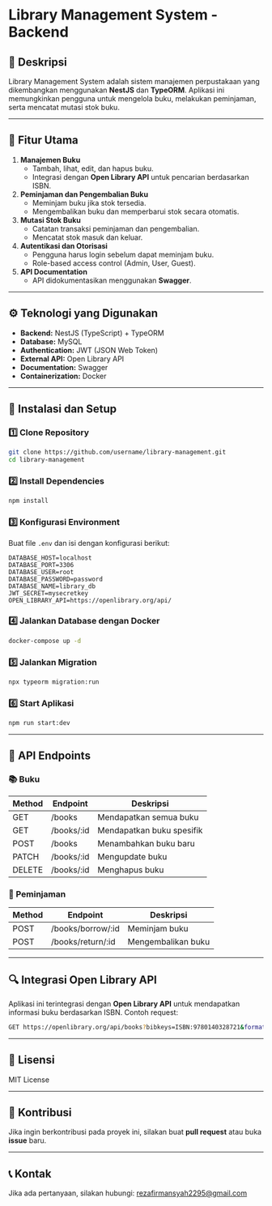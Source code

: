 # Library Management System - Backend

## 📌 Deskripsi
Library Management System adalah sistem manajemen perpustakaan yang dikembangkan menggunakan **NestJS** dan **TypeORM**. Aplikasi ini memungkinkan pengguna untuk mengelola buku, melakukan peminjaman, serta mencatat mutasi stok buku.

---

## 🚀 Fitur Utama
1. **Manajemen Buku**
   - Tambah, lihat, edit, dan hapus buku.
   - Integrasi dengan **Open Library API** untuk pencarian berdasarkan ISBN.
2. **Peminjaman dan Pengembalian Buku**
   - Meminjam buku jika stok tersedia.
   - Mengembalikan buku dan memperbarui stok secara otomatis.
3. **Mutasi Stok Buku**
   - Catatan transaksi peminjaman dan pengembalian.
   - Mencatat stok masuk dan keluar.
4. **Autentikasi dan Otorisasi**
   - Pengguna harus login sebelum dapat meminjam buku.
   - Role-based access control (Admin, User, Guest).
5. **API Documentation**
   - API didokumentasikan menggunakan **Swagger**.

---

## ⚙️ Teknologi yang Digunakan
- **Backend:** NestJS (TypeScript) + TypeORM
- **Database:** MySQL
- **Authentication:** JWT (JSON Web Token)
- **External API:** Open Library API
- **Documentation:** Swagger
- **Containerization:** Docker

---

## 🔧 Instalasi dan Setup
### 1️⃣ Clone Repository
```bash
git clone https://github.com/username/library-management.git
cd library-management
```

### 2️⃣ Install Dependencies
```bash
npm install
```

### 3️⃣ Konfigurasi Environment
Buat file `.env` dan isi dengan konfigurasi berikut:
```env
DATABASE_HOST=localhost
DATABASE_PORT=3306
DATABASE_USER=root
DATABASE_PASSWORD=password
DATABASE_NAME=library_db
JWT_SECRET=mysecretkey
OPEN_LIBRARY_API=https://openlibrary.org/api/
```

### 4️⃣ Jalankan Database dengan Docker
```bash
docker-compose up -d
```

### 5️⃣ Jalankan Migration
```bash
npx typeorm migration:run
```

### 6️⃣ Start Aplikasi
```bash
npm run start:dev
```

---

## 📡 API Endpoints
### 📚 Buku
| Method | Endpoint       | Deskripsi              |
|--------|--------------|------------------------|
| GET    | /books       | Mendapatkan semua buku |
| GET    | /books/:id   | Mendapatkan buku spesifik |
| POST   | /books       | Menambahkan buku baru |
| PATCH  | /books/:id   | Mengupdate buku |
| DELETE | /books/:id   | Menghapus buku |

### 🔄 Peminjaman
| Method | Endpoint       | Deskripsi |
|--------|--------------|------------|
| POST   | /books/borrow/:id | Meminjam buku |
| POST   | /books/return/:id | Mengembalikan buku |

---

## 🔍 Integrasi Open Library API
Aplikasi ini terintegrasi dengan **Open Library API** untuk mendapatkan informasi buku berdasarkan ISBN. Contoh request:
```bash
GET https://openlibrary.org/api/books?bibkeys=ISBN:9780140328721&format=json
```

---

## 📜 Lisensi
MIT License

---

## 🤝 Kontribusi
Jika ingin berkontribusi pada proyek ini, silakan buat **pull request** atau buka **issue** baru.

---

## 📞 Kontak
Jika ada pertanyaan, silakan hubungi: [rezafirmansyah2295@gmail.com](mailto:rezafirmansyah2295@gmail.com)
